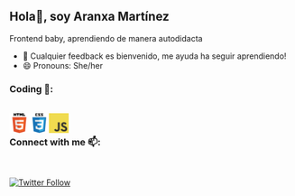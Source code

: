 ## Hola👋, soy Aranxa Martínez

Frontend baby, aprendiendo de manera autodidacta

- 🌱 Cualquier feedback es bienvenido, me ayuda ha seguir aprendiendo!
- 😄 Pronouns: She/her

### Coding 🚀:
<br/>

<img align="left" alt="HTML5" width="35px" src="https://raw.githubusercontent.com/github/explore/80688e429a7d4ef2fca1e82350fe8e3517d3494d/topics/html/html.png" />

<img align="left" alt="HTML5" width="35px" src="https://raw.githubusercontent.com/github/explore/80688e429a7d4ef2fca1e82350fe8e3517d3494d/topics/css/css.png" />

<img align="left" alt="HTML5" width="35px" src="https://raw.githubusercontent.com/github/explore/80688e429a7d4ef2fca1e82350fe8e3517d3494d/topics/javascript/javascript.png" />


<br/>

### Connect with me 📫:
<br/>

[![Twitter Follow](https://img.shields.io/twitter/follow/Aranxa_Mo?color=1DA1F2&label=Twitter%20%40Aranxa_Mo&logo=twitter&style=flat-square)](https://twitter.com/Aranxa_Mo)